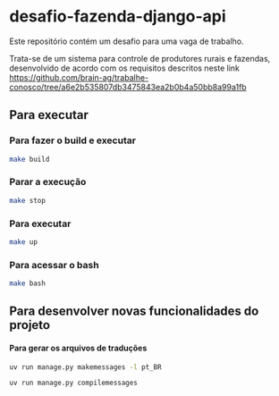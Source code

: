 # desafio-fazenda-django-api

Este repositório contém um desafio para uma vaga de trabalho.

Trata-se de um sistema para controle de produtores rurais e fazendas,
desenvolvido de acordo com os requisitos descritos neste link https://github.com/brain-ag/trabalhe-conosco/tree/a6e2b535807db3475843ea2b0b4a50bb8a99a1fb

## Para executar
### Para fazer o build e executar
```bash
make build
```

### Parar a execução
```bash
make stop
```

### Para executar
```bash
make up
```

### Para acessar o bash
```bash
make bash
```

## Para desenvolver novas funcionalidades do projeto
#### Para gerar os arquivos de traduções
```bash
uv run manage.py makemessages -l pt_BR
```
```bash
uv run manage.py compilemessages
```
